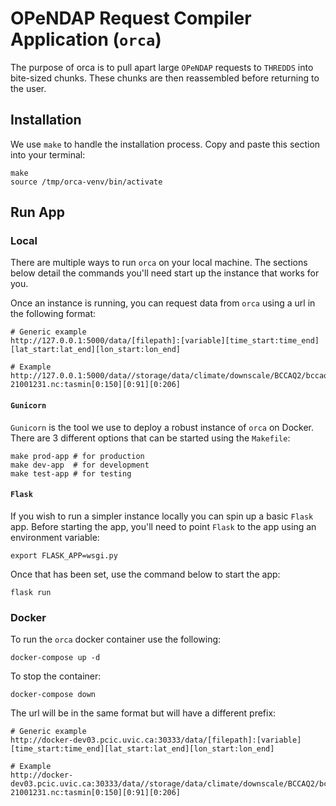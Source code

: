 # OPeNDAP Request Compiler Application (`orca`)

The purpose of orca is to pull apart large `OPeNDAP` requests to `THREDDS` into bite-sized chunks. These chunks are then reassembled before returning to the user.

## Installation
We use `make` to handle the installation process. Copy and paste this section into your terminal:
```
make
source /tmp/orca-venv/bin/activate
```

## Run App
### Local
There are multiple ways to run `orca` on your local machine. The sections below detail the commands you'll need start up the instance that works for you.

Once an instance is running, you can request data from `orca` using a url in the following format:
```
# Generic example
http://127.0.0.1:5000/data/[filepath]:[variable][time_start:time_end][lat_start:lat_end][lon_start:lon_end]

# Example
http://127.0.0.1:5000/data//storage/data/climate/downscale/BCCAQ2/bccaqv2_with_metadata/tasmin_day_BCCAQv2+ANUSPLIN300_inmcm4_historical+rcp85_r1i1p1_19500101-21001231.nc:tasmin[0:150][0:91][0:206]
```

#### `Gunicorn`
`Gunicorn` is the tool we use to deploy a robust instance of `orca` on Docker. There are 3 different options that can be started using the `Makefile`:
```
make prod-app # for production
make dev-app  # for development
make test-app # for testing
```

#### `Flask`
If you wish to run a simpler instance locally you can spin up a basic `Flask` app. Before starting the app, you'll need to point `Flask` to the app using an environment variable:
```
export FLASK_APP=wsgi.py
```

Once that has been set, use the command below to start the app:
```
flask run
```

### Docker
To run the `orca` docker container use the following:
```
docker-compose up -d
```
To stop the container:
```
docker-compose down
```

The url will be in the same format but will have a different prefix:
```
# Generic example
http://docker-dev03.pcic.uvic.ca:30333/data/[filepath]:[variable][time_start:time_end][lat_start:lat_end][lon_start:lon_end]

# Example
http://docker-dev03.pcic.uvic.ca:30333/data//storage/data/climate/downscale/BCCAQ2/bccaqv2_with_metadata/tasmin_day_BCCAQv2+ANUSPLIN300_inmcm4_historical+rcp85_r1i1p1_19500101-21001231.nc:tasmin[0:150][0:91][0:206]
```
